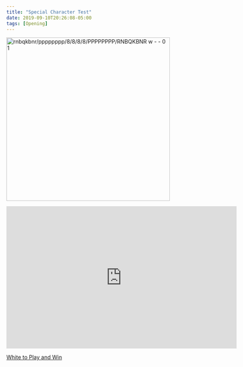 ```yaml
---
title: "Special Character Test"
date: 2019-09-10T20:26:08-05:00
tags: [Opening]
---
```

<a href='https://www.apronus.com/chess/pgnviewer/?p=ARNBQKBNRPPPPPPPP________________________________pppppppprnbqkbnr'
 target='_blank' rel='noopener'><img
  alt='rnbqkbnr/pppppppp/8/8/8/8/PPPPPPPP/RNBQKBNR w - - 0 1'
  width='426' height='426'
  style='max-width:100%; height:auto; border:0;'
  src='https://chessdiagram.online/stagram.php?d=_RNBQKBNRPPPPPPPP________________________________pppppppprnbqkbnr&p=49&s=0&c=E0E0E0FFFFFF969696000000&r=FFFFFF&z=w'
/></a>

<iframe width=600 height=371 src="https://lichess.org/study/embed/EBJ4Dl6t/CLz8hRwH" frameborder=0></iframe>

[White to Play and Win](https://tinyurl.com/yafxm5nz)



